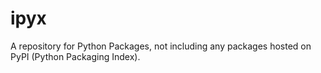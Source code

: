 # ipyx
A repository for Python Packages, not including any packages hosted on PyPI (Python Packaging Index).
